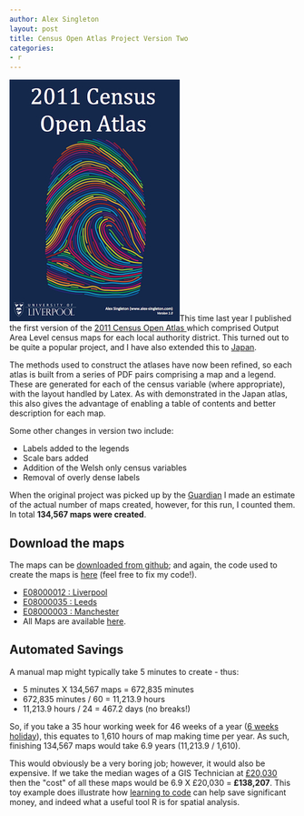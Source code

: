 ```yaml
---
author: Alex Singleton
layout: post
title: Census Open Atlas Project Version Two
categories:
- r
---
```


![CensusAtlas](/public/images/CensusAtlas.jpg)This time last year I published the first version of the [2011 Census Open Atlas ](/r/2013/02/05/2011-census-open-atlas-project/) which comprised Output Area Level census maps for each local authority district. This turned out to be quite a popular project, and I have also extended this to [Japan](/r/2013/09/15/census-atlas-japan/).

The methods used to construct the atlases have now been refined, so each atlas is built from a series of PDF pairs comprising a map and a legend. These are generated for each of the census variable (where appropriate), with the layout handled by Latex. As with demonstrated in the Japan atlas, this also gives the advantage of enabling a table of contents and better description for each map.

Some other changes in version two include:

* Labels added to the legends
* Scale bars added
* Addition of the Welsh only census variables
* Removal of overly dense labels

When the original project was picked up by the [Guardian](http://www.theguardian.com/news/datablog/2013/feb/08/census-data-mapped) I made an estimate of the actual number of maps created, however, for this run, I counted them. In total **134,567 maps were created**.

## Download the maps
The maps can be [downloaded from github](http://www.alex-singleton.com/Open-Atlas/); and again, the code used to create the maps is [here](https://github.com/alexsingleton/Open-Atlas/tree/master/Code) (feel free to fix my code!). 

* [E08000012 : Liverpool](http://data.alex-singleton.com/2011_ATLAS/E08000012_Liverpool.pdf)
* [E08000035 : Leeds](http://data.alex-singleton.com/2011_ATLAS/E08000035_Leeds.pdf)
* [E08000003 : Manchester](http://data.alex-singleton.com/2011_ATLAS/E08000003_Manchester.pdf)
* All Maps are available [here](http://www.alex-singleton.com/Open-Atlas/).

## Automated Savings
A manual map might typically take 5 minutes to create - thus:  

* 5 minutes X 134,567 maps = 672,835 minutes
* 672,835 minutes / 60 = 11,213.9 hours
* 11,213.9 hours / 24 = 467.2 days (no breaks!)

So, if you take a 35 hour working week for 46 weeks of a year ([6 weeks holiday](https://www.gov.uk/holiday-entitlement-rights)), this equates to 1,610 hours of map making time per year. As such, finishing 134,567 maps would take 6.9 years (11,213.9 / 1,610).

This would obviously be a very boring job; however, it would also be expensive. If we take the median wages of a GIS Technician at [£20,030](http://goo.gl/YvJu7W) then the "cost" of all these maps would be 6.9 X £20,030 = **£138,207**. This toy example does illustrate how [learning to code](press/2014/01/04/Why-Geographers-Should-Learn-to-Code/) can help save significant money, and indeed what a useful tool R is for spatial analysis.

